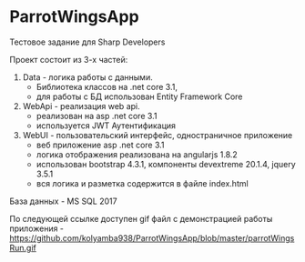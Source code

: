 # ParrotWingsApp
Тестовое задание для Sharp Developers

Проект состоит из 3-х частей:
1) Data - логика работы с данными. 
    - Библиотека классов на .net core 3.1, 
    - для работы с БД использован Entity Framework Core
2) WebApi - реализация web api. 
    - реализован на asp .net core 3.1 
    - используется JWT Аутентификация
3) WebUI - пользовательский интерфейс, одностраничное приложение
    - веб приложение asp .net core 3.1
    - логика отображения реализована на angularjs 1.8.2
    - использован bootstrap 4.3.1, компоненты devextreme 20.1.4, jquery 3.5.1
    - вся логика и разметка содержится в файле index.html
    
База данных - MS SQL 2017

По следующей ссылке доступен gif файл с демонстрацией работы приложения - https://github.com/kolyamba938/ParrotWingsApp/blob/master/parrotWingsRun.gif
